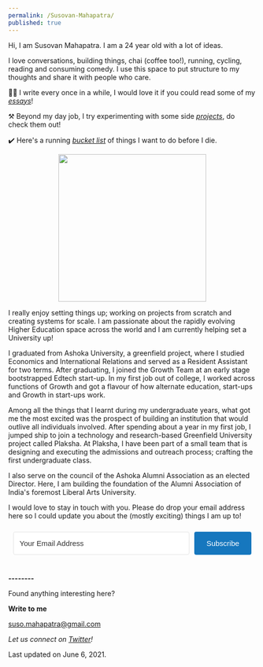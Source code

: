 ```yaml
---
permalink: /Susovan-Mahapatra/
published: true
---
```

Hi, I am Susovan Mahapatra. I am a 24 year old with a lot of ideas. 

I love conversations, building things, chai (coffee too!), running, cycling, reading and consuming comedy. I use this space to put structure to my thoughts and share it with people who care.

✍🏽 I write every once in a while, I would love it if you could read some of my _[essays](https://whysosuso.com/essays/)_! 

⚒️ Beyond my day job, I try experimenting with some side _[projects](https://whysosuso.com/projects/)_, do check them out!

✔️ Here's a running _[bucket list](https://whysosuso.com/Susovan-Mahapatra-bucket-list/)_ of things I want to do before I die. 

<p align="center">
<img class="img-responsive" src="https://i.ibb.co/zZnXkyv/Susovan.png" style="width:300px;height:300px;">
</p>

I really enjoy setting things up; working on projects from scratch and creating systems for scale. I am passionate about the rapidly evolving Higher Education space across the world and I am currently helping set a University up! 

I graduated from Ashoka University, a greenfield project, where I studied Economics and International Relations and served as a Resident Assistant for two terms. After graduating, I joined the Growth Team at an early stage bootstrapped Edtech start-up. In my first job out of college, I worked across functions of Growth and got a flavour of how alternate education, start-ups and Growth in start-ups work. 

Among all the things that I learnt during my undergraduate years, what got me the most excited was the prospect of building an institution that would outlive all individuals involved. After spending about a year in my first job, I jumped ship to join a technology and research-based Greenfield University project called Plaksha. At Plaksha, I have been part of a small team that is designing and executing the admissions and outreach process; crafting the first undergraduate class.

I also serve on the council of the Ashoka Alumni Association as an elected Director. Here, I am building the foundation of the Alumni Association of India's foremost Liberal Arts University. 

I would love to stay in touch with you. Please do drop your email address here so I could update you about the (mostly exciting) things I am up to! 

<script src="https://f.convertkit.com/ckjs/ck.5.js"></script>
<form action="https://app.convertkit.com/forms/2375423/subscriptions" class="seva-form formkit-form" method="post" data-sv-form="2375423" data-uid="f13526ea1a" data-format="inline" data-version="5" data-options="{&quot;settings&quot;:{&quot;after_subscribe&quot;:{&quot;action&quot;:&quot;message&quot;,&quot;success_message&quot;:&quot;Thank you! This means a lot. Please check your email. &quot;,&quot;redirect_url&quot;:&quot;&quot;},&quot;analytics&quot;:{&quot;google&quot;:null,&quot;facebook&quot;:null,&quot;segment&quot;:null,&quot;pinterest&quot;:null,&quot;sparkloop&quot;:null,&quot;googletagmanager&quot;:null},&quot;modal&quot;:{&quot;trigger&quot;:&quot;timer&quot;,&quot;scroll_percentage&quot;:null,&quot;timer&quot;:5,&quot;devices&quot;:&quot;all&quot;,&quot;show_once_every&quot;:15},&quot;powered_by&quot;:{&quot;show&quot;:true,&quot;url&quot;:&quot;https://convertkit.com?utm_campaign=poweredby&amp;utm_content=form&amp;utm_medium=referral&amp;utm_source=dynamic&quot;},&quot;recaptcha&quot;:{&quot;enabled&quot;:false},&quot;return_visitor&quot;:{&quot;action&quot;:&quot;show&quot;,&quot;custom_content&quot;:&quot;&quot;},&quot;slide_in&quot;:{&quot;display_in&quot;:&quot;bottom_right&quot;,&quot;trigger&quot;:&quot;timer&quot;,&quot;scroll_percentage&quot;:null,&quot;timer&quot;:5,&quot;devices&quot;:&quot;all&quot;,&quot;show_once_every&quot;:15},&quot;sticky_bar&quot;:{&quot;display_in&quot;:&quot;top&quot;,&quot;trigger&quot;:&quot;timer&quot;,&quot;scroll_percentage&quot;:null,&quot;timer&quot;:5,&quot;devices&quot;:&quot;all&quot;,&quot;show_once_every&quot;:15}},&quot;version&quot;:&quot;5&quot;}" min-width="400 500 600 700 800"><div data-style="clean"><ul class="formkit-alert formkit-alert-error" data-element="errors" data-group="alert"></ul><div data-element="fields" data-stacked="false" class="seva-fields formkit-fields"><div class="formkit-field"><input class="formkit-input" name="email_address" aria-label="Your Email Address" placeholder="Your Email Address" required="" type="email" style="color: rgb(0, 0, 0); border-color: rgb(227, 227, 227); border-radius: 4px; font-weight: 400;"></div><button data-element="submit" class="formkit-submit formkit-submit" style="color: rgb(255, 255, 255); background-color: rgb(22, 119, 190); border-radius: 4px; font-weight: 400;"><div class="formkit-spinner"><div></div><div></div><div></div></div><span class="">Subscribe</span></button></div><div class="formkit-powered-by-convertkit-container"></div></div><style>.formkit-form[data-uid="f13526ea1a"] *{box-sizing:border-box;}.formkit-form[data-uid="f13526ea1a"]{-webkit-font-smoothing:antialiased;-moz-osx-font-smoothing:grayscale;}.formkit-form[data-uid="f13526ea1a"] legend{border:none;font-size:inherit;margin-bottom:10px;padding:0;position:relative;display:table;}.formkit-form[data-uid="f13526ea1a"] fieldset{border:0;padding:0.01em 0 0 0;margin:0;min-width:0;}.formkit-form[data-uid="f13526ea1a"] body:not(:-moz-handler-blocked) fieldset{display:table-cell;}.formkit-form[data-uid="f13526ea1a"] h1,.formkit-form[data-uid="f13526ea1a"] h2,.formkit-form[data-uid="f13526ea1a"] h3,.formkit-form[data-uid="f13526ea1a"] h4,.formkit-form[data-uid="f13526ea1a"] h5,.formkit-form[data-uid="f13526ea1a"] h6{color:inherit;font-size:inherit;font-weight:inherit;}.formkit-form[data-uid="f13526ea1a"] p{color:inherit;font-size:inherit;font-weight:inherit;}.formkit-form[data-uid="f13526ea1a"] ol:not([template-default]),.formkit-form[data-uid="f13526ea1a"] ul:not([template-default]),.formkit-form[data-uid="f13526ea1a"] blockquote:not([template-default]){text-align:left;}.formkit-form[data-uid="f13526ea1a"] p:not([template-default]),.formkit-form[data-uid="f13526ea1a"] hr:not([template-default]),.formkit-form[data-uid="f13526ea1a"] blockquote:not([template-default]),.formkit-form[data-uid="f13526ea1a"] ol:not([template-default]),.formkit-form[data-uid="f13526ea1a"] ul:not([template-default]){color:inherit;font-style:initial;}.formkit-form[data-uid="f13526ea1a"] .ordered-list,.formkit-form[data-uid="f13526ea1a"] .unordered-list{list-style-position:outside !important;padding-left:1em;}.formkit-form[data-uid="f13526ea1a"] .list-item{padding-left:0;}.formkit-form[data-uid="f13526ea1a"][data-format="modal"]{display:none;}.formkit-form[data-uid="f13526ea1a"][data-format="slide in"]{display:none;}.formkit-form[data-uid="f13526ea1a"][data-format="sticky bar"]{display:none;}.formkit-sticky-bar .formkit-form[data-uid="f13526ea1a"][data-format="sticky bar"]{display:block;}.formkit-form[data-uid="f13526ea1a"] .formkit-input,.formkit-form[data-uid="f13526ea1a"] .formkit-select,.formkit-form[data-uid="f13526ea1a"] .formkit-checkboxes{width:100%;}.formkit-form[data-uid="f13526ea1a"] .formkit-button,.formkit-form[data-uid="f13526ea1a"] .formkit-submit{border:0;border-radius:5px;color:#ffffff;cursor:pointer;display:inline-block;text-align:center;font-size:15px;font-weight:500;cursor:pointer;margin-bottom:15px;overflow:hidden;padding:0;position:relative;vertical-align:middle;}.formkit-form[data-uid="f13526ea1a"] .formkit-button:hover,.formkit-form[data-uid="f13526ea1a"] .formkit-submit:hover,.formkit-form[data-uid="f13526ea1a"] .formkit-button:focus,.formkit-form[data-uid="f13526ea1a"] .formkit-submit:focus{outline:none;}.formkit-form[data-uid="f13526ea1a"] .formkit-button:hover > span,.formkit-form[data-uid="f13526ea1a"] .formkit-submit:hover > span,.formkit-form[data-uid="f13526ea1a"] .formkit-button:focus > span,.formkit-form[data-uid="f13526ea1a"] .formkit-submit:focus > span{background-color:rgba(0,0,0,0.1);}.formkit-form[data-uid="f13526ea1a"] .formkit-button > span,.formkit-form[data-uid="f13526ea1a"] .formkit-submit > span{display:block;-webkit-transition:all 300ms ease-in-out;transition:all 300ms ease-in-out;padding:12px 24px;}.formkit-form[data-uid="f13526ea1a"] .formkit-input{background:#ffffff;font-size:15px;padding:12px;border:1px solid #e3e3e3;-webkit-flex:1 0 auto;-ms-flex:1 0 auto;flex:1 0 auto;line-height:1.4;margin:0;-webkit-transition:border-color ease-out 300ms;transition:border-color ease-out 300ms;}.formkit-form[data-uid="f13526ea1a"] .formkit-input:focus{outline:none;border-color:#1677be;-webkit-transition:border-color ease 300ms;transition:border-color ease 300ms;}.formkit-form[data-uid="f13526ea1a"] .formkit-input::-webkit-input-placeholder{color:inherit;opacity:0.8;}.formkit-form[data-uid="f13526ea1a"] .formkit-input::-moz-placeholder{color:inherit;opacity:0.8;}.formkit-form[data-uid="f13526ea1a"] .formkit-input:-ms-input-placeholder{color:inherit;opacity:0.8;}.formkit-form[data-uid="f13526ea1a"] .formkit-input::placeholder{color:inherit;opacity:0.8;}.formkit-form[data-uid="f13526ea1a"] [data-group="dropdown"]{position:relative;display:inline-block;width:100%;}.formkit-form[data-uid="f13526ea1a"] [data-group="dropdown"]::before{content:"";top:calc(50% - 2.5px);right:10px;position:absolute;pointer-events:none;border-color:#4f4f4f transparent transparent transparent;border-style:solid;border-width:6px 6px 0 6px;height:0;width:0;z-index:999;}.formkit-form[data-uid="f13526ea1a"] [data-group="dropdown"] select{height:auto;width:100%;cursor:pointer;color:#333333;line-height:1.4;margin-bottom:0;padding:0 6px;-webkit-appearance:none;-moz-appearance:none;appearance:none;font-size:15px;padding:12px;padding-right:25px;border:1px solid #e3e3e3;background:#ffffff;}.formkit-form[data-uid="f13526ea1a"] [data-group="dropdown"] select:focus{outline:none;}.formkit-form[data-uid="f13526ea1a"] [data-group="checkboxes"]{text-align:left;margin:0;}.formkit-form[data-uid="f13526ea1a"] [data-group="checkboxes"] [data-group="checkbox"]{margin-bottom:10px;}.formkit-form[data-uid="f13526ea1a"] [data-group="checkboxes"] [data-group="checkbox"] *{cursor:pointer;}.formkit-form[data-uid="f13526ea1a"] [data-group="checkboxes"] [data-group="checkbox"]:last-of-type{margin-bottom:0;}.formkit-form[data-uid="f13526ea1a"] [data-group="checkboxes"] [data-group="checkbox"] input[type="checkbox"]{display:none;}.formkit-form[data-uid="f13526ea1a"] [data-group="checkboxes"] [data-group="checkbox"] input[type="checkbox"] + label::after{content:none;}.formkit-form[data-uid="f13526ea1a"] [data-group="checkboxes"] [data-group="checkbox"] input[type="checkbox"]:checked + label::after{border-color:#ffffff;content:"";}.formkit-form[data-uid="f13526ea1a"] [data-group="checkboxes"] [data-group="checkbox"] input[type="checkbox"]:checked + label::before{background:#10bf7a;border-color:#10bf7a;}.formkit-form[data-uid="f13526ea1a"] [data-group="checkboxes"] [data-group="checkbox"] label{position:relative;display:inline-block;padding-left:28px;}.formkit-form[data-uid="f13526ea1a"] [data-group="checkboxes"] [data-group="checkbox"] label::before,.formkit-form[data-uid="f13526ea1a"] [data-group="checkboxes"] [data-group="checkbox"] label::after{position:absolute;content:"";display:inline-block;}.formkit-form[data-uid="f13526ea1a"] [data-group="checkboxes"] [data-group="checkbox"] label::before{height:16px;width:16px;border:1px solid #e3e3e3;background:#ffffff;left:0px;top:3px;}.formkit-form[data-uid="f13526ea1a"] [data-group="checkboxes"] [data-group="checkbox"] label::after{height:4px;width:8px;border-left:2px solid #4d4d4d;border-bottom:2px solid #4d4d4d;-webkit-transform:rotate(-45deg);-ms-transform:rotate(-45deg);transform:rotate(-45deg);left:4px;top:8px;}.formkit-form[data-uid="f13526ea1a"] .formkit-alert{background:#f9fafb;border:1px solid #e3e3e3;border-radius:5px;-webkit-flex:1 0 auto;-ms-flex:1 0 auto;flex:1 0 auto;list-style:none;margin:25px auto;padding:12px;text-align:center;width:100%;}.formkit-form[data-uid="f13526ea1a"] .formkit-alert:empty{display:none;}.formkit-form[data-uid="f13526ea1a"] .formkit-alert-success{background:#d3fbeb;border-color:#10bf7a;color:#0c905c;}.formkit-form[data-uid="f13526ea1a"] .formkit-alert-error{background:#fde8e2;border-color:#f2643b;color:#ea4110;}.formkit-form[data-uid="f13526ea1a"] .formkit-spinner{display:-webkit-box;display:-webkit-flex;display:-ms-flexbox;display:flex;height:0px;width:0px;margin:0 auto;position:absolute;top:0;left:0;right:0;width:0px;overflow:hidden;text-align:center;-webkit-transition:all 300ms ease-in-out;transition:all 300ms ease-in-out;}.formkit-form[data-uid="f13526ea1a"] .formkit-spinner > div{margin:auto;width:12px;height:12px;background-color:#fff;opacity:0.3;border-radius:100%;display:inline-block;-webkit-animation:formkit-bouncedelay-formkit-form-data-uid-f13526ea1a- 1.4s infinite ease-in-out both;animation:formkit-bouncedelay-formkit-form-data-uid-f13526ea1a- 1.4s infinite ease-in-out both;}.formkit-form[data-uid="f13526ea1a"] .formkit-spinner > div:nth-child(1){-webkit-animation-delay:-0.32s;animation-delay:-0.32s;}.formkit-form[data-uid="f13526ea1a"] .formkit-spinner > div:nth-child(2){-webkit-animation-delay:-0.16s;animation-delay:-0.16s;}.formkit-form[data-uid="f13526ea1a"] .formkit-submit[data-active] .formkit-spinner{opacity:1;height:100%;width:50px;}.formkit-form[data-uid="f13526ea1a"] .formkit-submit[data-active] .formkit-spinner ~ span{opacity:0;}.formkit-form[data-uid="f13526ea1a"] .formkit-powered-by[data-active="false"]{opacity:0.35;}.formkit-form[data-uid="f13526ea1a"] .formkit-powered-by-convertkit-container{display:-webkit-box;display:-webkit-flex;display:-ms-flexbox;display:flex;width:100%;z-index:5;margin:10px 0;position:relative;}.formkit-form[data-uid="f13526ea1a"] .formkit-powered-by-convertkit-container[data-active="false"]{opacity:0.35;}.formkit-form[data-uid="f13526ea1a"] .formkit-powered-by-convertkit{-webkit-align-items:center;-webkit-box-align:center;-ms-flex-align:center;align-items:center;background-color:#ffffff;border:1px solid #dce1e5;border-radius:4px;color:#373f45;cursor:pointer;display:block;height:36px;margin:0 auto;opacity:0.95;padding:0;-webkit-text-decoration:none;text-decoration:none;text-indent:100%;-webkit-transition:ease-in-out all 200ms;transition:ease-in-out all 200ms;white-space:nowrap;overflow:hidden;-webkit-user-select:none;-moz-user-select:none;-ms-user-select:none;user-select:none;width:190px;background-repeat:no-repeat;background-position:center;background-image:url("data:image/svg+xml;charset=utf8,%3Csvg width='162' height='20' viewBox='0 0 162 20' fill='none' xmlns='http://www.w3.org/2000/svg'%3E%3Cpath d='M83.0561 15.2457C86.675 15.2457 89.4722 12.5154 89.4722 9.14749C89.4722 5.99211 86.8443 4.06563 85.1038 4.06563C82.6801 4.06563 80.7373 5.76407 80.4605 8.28551C80.4092 8.75244 80.0387 9.14403 79.5686 9.14069C78.7871 9.13509 77.6507 9.12841 76.9314 9.13092C76.6217 9.13199 76.3658 8.88106 76.381 8.57196C76.4895 6.38513 77.2218 4.3404 78.618 2.76974C80.1695 1.02445 82.4289 0 85.1038 0C89.5979 0 93.8406 4.07791 93.8406 9.14749C93.8406 14.7608 89.1832 19.3113 83.1517 19.3113C78.8502 19.3113 74.5179 16.5041 73.0053 12.5795C72.9999 12.565 72.9986 12.5492 73.0015 12.534C73.0218 12.4179 73.0617 12.3118 73.1011 12.2074C73.1583 12.0555 73.2143 11.907 73.2062 11.7359L73.18 11.1892C73.174 11.0569 73.2075 10.9258 73.2764 10.8127C73.3452 10.6995 73.4463 10.6094 73.5666 10.554L73.7852 10.4523C73.9077 10.3957 74.0148 10.3105 74.0976 10.204C74.1803 10.0974 74.2363 9.97252 74.2608 9.83983C74.3341 9.43894 74.6865 9.14749 75.0979 9.14749C75.7404 9.14749 76.299 9.57412 76.5088 10.1806C77.5188 13.1 79.1245 15.2457 83.0561 15.2457Z' fill='%23373F45'/%3E%3Cpath d='M155.758 6.91365C155.028 6.91365 154.804 6.47916 154.804 5.98857C154.804 5.46997 154.986 5.06348 155.758 5.06348C156.53 5.06348 156.712 5.46997 156.712 5.98857C156.712 6.47905 156.516 6.91365 155.758 6.91365ZM142.441 12.9304V9.32833L141.415 9.32323V8.90392C141.415 8.44719 141.786 8.07758 142.244 8.07986L142.441 8.08095V6.55306L144.082 6.09057V8.08073H145.569V8.50416C145.569 8.61242 145.548 8.71961 145.506 8.81961C145.465 8.91961 145.404 9.01047 145.328 9.08699C145.251 9.16351 145.16 9.2242 145.06 9.26559C144.96 9.30698 144.853 9.32826 144.745 9.32822H144.082V12.7201C144.082 13.2423 144.378 13.4256 144.76 13.4887C145.209 13.5629 145.583 13.888 145.583 14.343V14.9626C144.029 14.9626 142.441 14.8942 142.441 12.9304Z' fill='%23373F45'/%3E%3Cpath d='M110.058 7.92554C108.417 7.88344 106.396 8.92062 106.396 11.5137C106.396 14.0646 108.417 15.0738 110.058 15.0318C111.742 15.0738 113.748 14.0646 113.748 11.5137C113.748 8.92062 111.742 7.88344 110.058 7.92554ZM110.07 13.7586C108.878 13.7586 108.032 12.8905 108.032 11.461C108.032 10.1013 108.878 9.20569 110.071 9.20569C111.263 9.20569 112.101 10.0995 112.101 11.459C112.101 12.8887 111.263 13.7586 110.07 13.7586Z' fill='%23373F45'/%3E%3Cpath d='M118.06 7.94098C119.491 7.94098 120.978 8.33337 120.978 11.1366V14.893H120.063C119.608 14.893 119.238 14.524 119.238 14.0689V10.9965C119.238 9.66506 118.747 9.16047 117.891 9.16047C117.414 9.16047 116.797 9.52486 116.502 9.81915V14.069C116.502 14.1773 116.481 14.2845 116.44 14.3845C116.398 14.4845 116.337 14.5753 116.261 14.6519C116.184 14.7284 116.093 14.7891 115.993 14.8305C115.893 14.8719 115.786 14.8931 115.678 14.8931H114.847V8.10918H115.773C115.932 8.10914 116.087 8.16315 116.212 8.26242C116.337 8.36168 116.424 8.50033 116.46 8.65577C116.881 8.19328 117.428 7.94098 118.06 7.94098ZM122.854 8.09713C123.024 8.09708 123.19 8.1496 123.329 8.2475C123.468 8.34541 123.574 8.48391 123.631 8.64405L125.133 12.8486L126.635 8.64415C126.692 8.48402 126.798 8.34551 126.937 8.2476C127.076 8.1497 127.242 8.09718 127.412 8.09724H128.598L126.152 14.3567C126.091 14.5112 125.986 14.6439 125.849 14.7374C125.711 14.831 125.549 14.881 125.383 14.8809H124.333L121.668 8.09713H122.854Z' fill='%23373F45'/%3E%3Cpath d='M135.085 14.5514C134.566 14.7616 133.513 15.0416 132.418 15.0416C130.496 15.0416 129.024 13.9345 129.024 11.4396C129.024 9.19701 130.451 7.99792 132.191 7.99792C134.338 7.99792 135.254 9.4378 135.158 11.3979C135.139 11.8029 134.786 12.0983 134.38 12.0983H130.679C130.763 13.1916 131.562 13.7662 132.615 13.7662C133.028 13.7662 133.462 13.7452 133.983 13.6481C134.535 13.545 135.085 13.9375 135.085 14.4985V14.5514ZM133.673 10.949C133.785 9.87621 133.061 9.28752 132.191 9.28752C131.321 9.28752 130.734 9.93979 130.679 10.9489L133.673 10.949Z' fill='%23373F45'/%3E%3Cpath d='M137.345 8.11122C137.497 8.11118 137.645 8.16229 137.765 8.25635C137.884 8.35041 137.969 8.48197 138.005 8.62993C138.566 8.20932 139.268 7.94303 139.759 7.94303C139.801 7.94303 140.068 7.94303 140.489 7.99913V8.7265C140.489 9.11748 140.15 9.4147 139.759 9.4147C139.31 9.4147 138.651 9.5829 138.131 9.8773V14.8951H136.462V8.11112L137.345 8.11122ZM156.6 14.0508V8.09104H155.769C155.314 8.09104 154.944 8.45999 154.944 8.9151V14.8748H155.775C156.23 14.8748 156.6 14.5058 156.6 14.0508ZM158.857 12.9447V9.34254H157.749V8.91912C157.749 8.46401 158.118 8.09506 158.574 8.09506H158.857V6.56739L160.499 6.10479V8.09506H161.986V8.51848C161.986 8.97359 161.617 9.34254 161.161 9.34254H160.499V12.7345C160.499 13.2566 160.795 13.44 161.177 13.503C161.626 13.5774 162 13.9024 162 14.3574V14.977C160.446 14.977 158.857 14.9086 158.857 12.9447ZM98.1929 10.1124C98.2033 6.94046 100.598 5.16809 102.895 5.16809C104.171 5.16809 105.342 5.44285 106.304 6.12953L105.914 6.6631C105.654 7.02011 105.16 7.16194 104.749 6.99949C104.169 6.7702 103.622 6.7218 103.215 6.7218C101.335 6.7218 99.9169 7.92849 99.9068 10.1123C99.9169 12.2959 101.335 13.5201 103.215 13.5201C103.622 13.5201 104.169 13.4717 104.749 13.2424C105.16 13.0799 105.654 13.2046 105.914 13.5615L106.304 14.0952C105.342 14.7819 104.171 15.0566 102.895 15.0566C100.598 15.0566 98.2033 13.2842 98.1929 10.1124ZM147.619 5.21768C148.074 5.21768 148.444 5.58663 148.444 6.04174V9.81968L151.82 5.58131C151.897 5.47733 151.997 5.39282 152.112 5.3346C152.227 5.27638 152.355 5.24607 152.484 5.24611H153.984L150.166 10.0615L153.984 14.8749H152.484C152.355 14.8749 152.227 14.8446 152.112 14.7864C151.997 14.7281 151.897 14.6436 151.82 14.5397L148.444 10.3025V14.0508C148.444 14.5059 148.074 14.8749 147.619 14.8749H146.746V5.21768H147.619Z' fill='%23373F45'/%3E%3Cpath d='M0.773438 6.5752H2.68066C3.56543 6.5752 4.2041 6.7041 4.59668 6.96191C4.99219 7.21973 5.18994 7.62695 5.18994 8.18359C5.18994 8.55859 5.09326 8.87061 4.8999 9.11963C4.70654 9.36865 4.42822 9.52539 4.06494 9.58984V9.63379C4.51611 9.71875 4.84717 9.88721 5.05811 10.1392C5.27197 10.3882 5.37891 10.7266 5.37891 11.1543C5.37891 11.7314 5.17676 12.1841 4.77246 12.5122C4.37109 12.8374 3.81152 13 3.09375 13H0.773438V6.5752ZM1.82373 9.22949H2.83447C3.27393 9.22949 3.59473 9.16064 3.79688 9.02295C3.99902 8.88232 4.1001 8.64502 4.1001 8.31104C4.1001 8.00928 3.99023 7.79102 3.77051 7.65625C3.55371 7.52148 3.20801 7.4541 2.7334 7.4541H1.82373V9.22949ZM1.82373 10.082V12.1167H2.93994C3.37939 12.1167 3.71045 12.0332 3.93311 11.8662C4.15869 11.6963 4.27148 11.4297 4.27148 11.0664C4.27148 10.7324 4.15723 10.4849 3.92871 10.3237C3.7002 10.1626 3.35303 10.082 2.88721 10.082H1.82373Z' fill='%23373F45'/%3E%3Cpath d='M13.011 6.5752V10.7324C13.011 11.207 12.9084 11.623 12.7034 11.9805C12.5012 12.335 12.2068 12.6089 11.8201 12.8022C11.4363 12.9927 10.9763 13.0879 10.4402 13.0879C9.6433 13.0879 9.02368 12.877 8.5813 12.4551C8.13892 12.0332 7.91772 11.4531 7.91772 10.7148V6.5752H8.9724V10.6401C8.9724 11.1704 9.09546 11.5615 9.34155 11.8135C9.58765 12.0654 9.96557 12.1914 10.4753 12.1914C11.4656 12.1914 11.9607 11.6714 11.9607 10.6313V6.5752H13.011Z' fill='%23373F45'/%3E%3Cpath d='M15.9146 13V6.5752H16.9649V13H15.9146Z' fill='%23373F45'/%3E%3Cpath d='M19.9255 13V6.5752H20.9758V12.0991H23.696V13H19.9255Z' fill='%23373F45'/%3E%3Cpath d='M28.2828 13H27.2325V7.47607H25.3428V6.5752H30.1724V7.47607H28.2828V13Z' fill='%23373F45'/%3E%3Cpath d='M41.9472 13H40.8046L39.7148 9.16796C39.6679 9.00097 39.6093 8.76074 39.539 8.44727C39.4687 8.13086 39.4262 7.91113 39.4116 7.78809C39.3823 7.97559 39.3339 8.21875 39.2665 8.51758C39.2021 8.81641 39.1479 9.03905 39.1039 9.18554L38.0405 13H36.8979L36.0673 9.7832L35.2236 6.5752H36.2958L37.2143 10.3193C37.3578 10.9199 37.4604 11.4502 37.5219 11.9102C37.5541 11.6611 37.6025 11.3828 37.6669 11.0752C37.7314 10.7676 37.79 10.5186 37.8427 10.3281L38.8886 6.5752H39.9301L41.0024 10.3457C41.1049 10.6943 41.2133 11.2158 41.3276 11.9102C41.3715 11.4912 41.477 10.958 41.644 10.3105L42.558 6.5752H43.6215L41.9472 13Z' fill='%23373F45'/%3E%3Cpath d='M45.7957 13V6.5752H46.846V13H45.7957Z' fill='%23373F45'/%3E%3Cpath d='M52.0258 13H50.9755V7.47607H49.0859V6.5752H53.9155V7.47607H52.0258V13Z' fill='%23373F45'/%3E%3Cpath d='M61.2312 13H60.1765V10.104H57.2146V13H56.1643V6.5752H57.2146V9.20312H60.1765V6.5752H61.2312V13Z' fill='%23373F45'/%3E%3C/svg%3E");}.formkit-form[data-uid="f13526ea1a"] .formkit-powered-by-convertkit:hover,.formkit-form[data-uid="f13526ea1a"] .formkit-powered-by-convertkit:focus{background-color:#ffffff;-webkit-transform:scale(1.025) perspective(1px);-ms-transform:scale(1.025) perspective(1px);transform:scale(1.025) perspective(1px);opacity:1;}.formkit-form[data-uid="f13526ea1a"] .formkit-powered-by-convertkit[data-variant="dark"],.formkit-form[data-uid="f13526ea1a"] .formkit-powered-by-convertkit[data-variant="light"]{background-color:transparent;border-color:transparent;width:166px;}.formkit-form[data-uid="f13526ea1a"] .formkit-powered-by-convertkit[data-variant="light"]{color:#ffffff;background-image:url("data:image/svg+xml;charset=utf8,%3Csvg width='162' height='20' viewBox='0 0 162 20' fill='none' xmlns='http://www.w3.org/2000/svg'%3E%3Cpath d='M83.0561 15.2457C86.675 15.2457 89.4722 12.5154 89.4722 9.14749C89.4722 5.99211 86.8443 4.06563 85.1038 4.06563C82.6801 4.06563 80.7373 5.76407 80.4605 8.28551C80.4092 8.75244 80.0387 9.14403 79.5686 9.14069C78.7871 9.13509 77.6507 9.12841 76.9314 9.13092C76.6217 9.13199 76.3658 8.88106 76.381 8.57196C76.4895 6.38513 77.2218 4.3404 78.618 2.76974C80.1695 1.02445 82.4289 0 85.1038 0C89.5979 0 93.8406 4.07791 93.8406 9.14749C93.8406 14.7608 89.1832 19.3113 83.1517 19.3113C78.8502 19.3113 74.5179 16.5041 73.0053 12.5795C72.9999 12.565 72.9986 12.5492 73.0015 12.534C73.0218 12.4179 73.0617 12.3118 73.1011 12.2074C73.1583 12.0555 73.2143 11.907 73.2062 11.7359L73.18 11.1892C73.174 11.0569 73.2075 10.9258 73.2764 10.8127C73.3452 10.6995 73.4463 10.6094 73.5666 10.554L73.7852 10.4523C73.9077 10.3957 74.0148 10.3105 74.0976 10.204C74.1803 10.0974 74.2363 9.97252 74.2608 9.83983C74.3341 9.43894 74.6865 9.14749 75.0979 9.14749C75.7404 9.14749 76.299 9.57412 76.5088 10.1806C77.5188 13.1 79.1245 15.2457 83.0561 15.2457Z' fill='white'/%3E%3Cpath d='M155.758 6.91365C155.028 6.91365 154.804 6.47916 154.804 5.98857C154.804 5.46997 154.986 5.06348 155.758 5.06348C156.53 5.06348 156.712 5.46997 156.712 5.98857C156.712 6.47905 156.516 6.91365 155.758 6.91365ZM142.441 12.9304V9.32833L141.415 9.32323V8.90392C141.415 8.44719 141.786 8.07758 142.244 8.07986L142.441 8.08095V6.55306L144.082 6.09057V8.08073H145.569V8.50416C145.569 8.61242 145.548 8.71961 145.506 8.81961C145.465 8.91961 145.404 9.01047 145.328 9.08699C145.251 9.16351 145.16 9.2242 145.06 9.26559C144.96 9.30698 144.853 9.32826 144.745 9.32822H144.082V12.7201C144.082 13.2423 144.378 13.4256 144.76 13.4887C145.209 13.5629 145.583 13.888 145.583 14.343V14.9626C144.029 14.9626 142.441 14.8942 142.441 12.9304Z' fill='white'/%3E%3Cpath d='M110.058 7.92554C108.417 7.88344 106.396 8.92062 106.396 11.5137C106.396 14.0646 108.417 15.0738 110.058 15.0318C111.742 15.0738 113.748 14.0646 113.748 11.5137C113.748 8.92062 111.742 7.88344 110.058 7.92554ZM110.07 13.7586C108.878 13.7586 108.032 12.8905 108.032 11.461C108.032 10.1013 108.878 9.20569 110.071 9.20569C111.263 9.20569 112.101 10.0995 112.101 11.459C112.101 12.8887 111.263 13.7586 110.07 13.7586Z' fill='white'/%3E%3Cpath d='M118.06 7.94098C119.491 7.94098 120.978 8.33337 120.978 11.1366V14.893H120.063C119.608 14.893 119.238 14.524 119.238 14.0689V10.9965C119.238 9.66506 118.747 9.16047 117.891 9.16047C117.414 9.16047 116.797 9.52486 116.502 9.81915V14.069C116.502 14.1773 116.481 14.2845 116.44 14.3845C116.398 14.4845 116.337 14.5753 116.261 14.6519C116.184 14.7284 116.093 14.7891 115.993 14.8305C115.893 14.8719 115.786 14.8931 115.678 14.8931H114.847V8.10918H115.773C115.932 8.10914 116.087 8.16315 116.212 8.26242C116.337 8.36168 116.424 8.50033 116.46 8.65577C116.881 8.19328 117.428 7.94098 118.06 7.94098ZM122.854 8.09713C123.024 8.09708 123.19 8.1496 123.329 8.2475C123.468 8.34541 123.574 8.48391 123.631 8.64405L125.133 12.8486L126.635 8.64415C126.692 8.48402 126.798 8.34551 126.937 8.2476C127.076 8.1497 127.242 8.09718 127.412 8.09724H128.598L126.152 14.3567C126.091 14.5112 125.986 14.6439 125.849 14.7374C125.711 14.831 125.549 14.881 125.383 14.8809H124.333L121.668 8.09713H122.854Z' fill='white'/%3E%3Cpath d='M135.085 14.5514C134.566 14.7616 133.513 15.0416 132.418 15.0416C130.496 15.0416 129.024 13.9345 129.024 11.4396C129.024 9.19701 130.451 7.99792 132.191 7.99792C134.338 7.99792 135.254 9.4378 135.158 11.3979C135.139 11.8029 134.786 12.0983 134.38 12.0983H130.679C130.763 13.1916 131.562 13.7662 132.615 13.7662C133.028 13.7662 133.462 13.7452 133.983 13.6481C134.535 13.545 135.085 13.9375 135.085 14.4985V14.5514ZM133.673 10.949C133.785 9.87621 133.061 9.28752 132.191 9.28752C131.321 9.28752 130.734 9.93979 130.679 10.9489L133.673 10.949Z' fill='white'/%3E%3Cpath d='M137.345 8.11122C137.497 8.11118 137.645 8.16229 137.765 8.25635C137.884 8.35041 137.969 8.48197 138.005 8.62993C138.566 8.20932 139.268 7.94303 139.759 7.94303C139.801 7.94303 140.068 7.94303 140.489 7.99913V8.7265C140.489 9.11748 140.15 9.4147 139.759 9.4147C139.31 9.4147 138.651 9.5829 138.131 9.8773V14.8951H136.462V8.11112L137.345 8.11122ZM156.6 14.0508V8.09104H155.769C155.314 8.09104 154.944 8.45999 154.944 8.9151V14.8748H155.775C156.23 14.8748 156.6 14.5058 156.6 14.0508ZM158.857 12.9447V9.34254H157.749V8.91912C157.749 8.46401 158.118 8.09506 158.574 8.09506H158.857V6.56739L160.499 6.10479V8.09506H161.986V8.51848C161.986 8.97359 161.617 9.34254 161.161 9.34254H160.499V12.7345C160.499 13.2566 160.795 13.44 161.177 13.503C161.626 13.5774 162 13.9024 162 14.3574V14.977C160.446 14.977 158.857 14.9086 158.857 12.9447ZM98.1929 10.1124C98.2033 6.94046 100.598 5.16809 102.895 5.16809C104.171 5.16809 105.342 5.44285 106.304 6.12953L105.914 6.6631C105.654 7.02011 105.16 7.16194 104.749 6.99949C104.169 6.7702 103.622 6.7218 103.215 6.7218C101.335 6.7218 99.9169 7.92849 99.9068 10.1123C99.9169 12.2959 101.335 13.5201 103.215 13.5201C103.622 13.5201 104.169 13.4717 104.749 13.2424C105.16 13.0799 105.654 13.2046 105.914 13.5615L106.304 14.0952C105.342 14.7819 104.171 15.0566 102.895 15.0566C100.598 15.0566 98.2033 13.2842 98.1929 10.1124ZM147.619 5.21768C148.074 5.21768 148.444 5.58663 148.444 6.04174V9.81968L151.82 5.58131C151.897 5.47733 151.997 5.39282 152.112 5.3346C152.227 5.27638 152.355 5.24607 152.484 5.24611H153.984L150.166 10.0615L153.984 14.8749H152.484C152.355 14.8749 152.227 14.8446 152.112 14.7864C151.997 14.7281 151.897 14.6436 151.82 14.5397L148.444 10.3025V14.0508C148.444 14.5059 148.074 14.8749 147.619 14.8749H146.746V5.21768H147.619Z' fill='white'/%3E%3Cpath d='M0.773438 6.5752H2.68066C3.56543 6.5752 4.2041 6.7041 4.59668 6.96191C4.99219 7.21973 5.18994 7.62695 5.18994 8.18359C5.18994 8.55859 5.09326 8.87061 4.8999 9.11963C4.70654 9.36865 4.42822 9.52539 4.06494 9.58984V9.63379C4.51611 9.71875 4.84717 9.88721 5.05811 10.1392C5.27197 10.3882 5.37891 10.7266 5.37891 11.1543C5.37891 11.7314 5.17676 12.1841 4.77246 12.5122C4.37109 12.8374 3.81152 13 3.09375 13H0.773438V6.5752ZM1.82373 9.22949H2.83447C3.27393 9.22949 3.59473 9.16064 3.79688 9.02295C3.99902 8.88232 4.1001 8.64502 4.1001 8.31104C4.1001 8.00928 3.99023 7.79102 3.77051 7.65625C3.55371 7.52148 3.20801 7.4541 2.7334 7.4541H1.82373V9.22949ZM1.82373 10.082V12.1167H2.93994C3.37939 12.1167 3.71045 12.0332 3.93311 11.8662C4.15869 11.6963 4.27148 11.4297 4.27148 11.0664C4.27148 10.7324 4.15723 10.4849 3.92871 10.3237C3.7002 10.1626 3.35303 10.082 2.88721 10.082H1.82373Z' fill='white'/%3E%3Cpath d='M13.011 6.5752V10.7324C13.011 11.207 12.9084 11.623 12.7034 11.9805C12.5012 12.335 12.2068 12.6089 11.8201 12.8022C11.4363 12.9927 10.9763 13.0879 10.4402 13.0879C9.6433 13.0879 9.02368 12.877 8.5813 12.4551C8.13892 12.0332 7.91772 11.4531 7.91772 10.7148V6.5752H8.9724V10.6401C8.9724 11.1704 9.09546 11.5615 9.34155 11.8135C9.58765 12.0654 9.96557 12.1914 10.4753 12.1914C11.4656 12.1914 11.9607 11.6714 11.9607 10.6313V6.5752H13.011Z' fill='white'/%3E%3Cpath d='M15.9146 13V6.5752H16.9649V13H15.9146Z' fill='white'/%3E%3Cpath d='M19.9255 13V6.5752H20.9758V12.0991H23.696V13H19.9255Z' fill='white'/%3E%3Cpath d='M28.2828 13H27.2325V7.47607H25.3428V6.5752H30.1724V7.47607H28.2828V13Z' fill='white'/%3E%3Cpath d='M41.9472 13H40.8046L39.7148 9.16796C39.6679 9.00097 39.6093 8.76074 39.539 8.44727C39.4687 8.13086 39.4262 7.91113 39.4116 7.78809C39.3823 7.97559 39.3339 8.21875 39.2665 8.51758C39.2021 8.81641 39.1479 9.03905 39.1039 9.18554L38.0405 13H36.8979L36.0673 9.7832L35.2236 6.5752H36.2958L37.2143 10.3193C37.3578 10.9199 37.4604 11.4502 37.5219 11.9102C37.5541 11.6611 37.6025 11.3828 37.6669 11.0752C37.7314 10.7676 37.79 10.5186 37.8427 10.3281L38.8886 6.5752H39.9301L41.0024 10.3457C41.1049 10.6943 41.2133 11.2158 41.3276 11.9102C41.3715 11.4912 41.477 10.958 41.644 10.3105L42.558 6.5752H43.6215L41.9472 13Z' fill='white'/%3E%3Cpath d='M45.7957 13V6.5752H46.846V13H45.7957Z' fill='white'/%3E%3Cpath d='M52.0258 13H50.9755V7.47607H49.0859V6.5752H53.9155V7.47607H52.0258V13Z' fill='white'/%3E%3Cpath d='M61.2312 13H60.1765V10.104H57.2146V13H56.1643V6.5752H57.2146V9.20312H60.1765V6.5752H61.2312V13Z' fill='white'/%3E%3C/svg%3E");}@-webkit-keyframes formkit-bouncedelay-formkit-form-data-uid-f13526ea1a-{0%,80%,100%{-webkit-transform:scale(0);-ms-transform:scale(0);transform:scale(0);}40%{-webkit-transform:scale(1);-ms-transform:scale(1);transform:scale(1);}}@keyframes formkit-bouncedelay-formkit-form-data-uid-f13526ea1a-{0%,80%,100%{-webkit-transform:scale(0);-ms-transform:scale(0);transform:scale(0);}40%{-webkit-transform:scale(1);-ms-transform:scale(1);transform:scale(1);}}.formkit-form[data-uid="f13526ea1a"] blockquote{padding:10px 20px;margin:0 0 20px;border-left:5px solid #e1e1e1;}.formkit-form[data-uid="f13526ea1a"] .seva-custom-content{padding:15px;font-size:16px;color:#fff;mix-blend-mode:difference;} .formkit-form[data-uid="f13526ea1a"]{max-width:700px;}.formkit-form[data-uid="f13526ea1a"] [data-style="clean"]{width:100%;}.formkit-form[data-uid="f13526ea1a"] .formkit-fields{display:-webkit-box;display:-webkit-flex;display:-ms-flexbox;display:flex;-webkit-flex-wrap:wrap;-ms-flex-wrap:wrap;flex-wrap:wrap;margin:0 auto;}.formkit-form[data-uid="f13526ea1a"] .formkit-field,.formkit-form[data-uid="f13526ea1a"] .formkit-submit{margin:0 0 15px 0;-webkit-flex:1 0 100%;-ms-flex:1 0 100%;flex:1 0 100%;}.formkit-form[data-uid="f13526ea1a"] .formkit-powered-by-convertkit-container{margin:0;}.formkit-form[data-uid="f13526ea1a"] .formkit-submit{position:static;}.formkit-form[data-uid="f13526ea1a"][min-width~="700"] [data-style="clean"],.formkit-form[data-uid="f13526ea1a"][min-width~="800"] [data-style="clean"]{padding:10px;}.formkit-form[data-uid="f13526ea1a"][min-width~="700"] .formkit-fields[data-stacked="false"],.formkit-form[data-uid="f13526ea1a"][min-width~="800"] .formkit-fields[data-stacked="false"]{margin-left:-5px;margin-right:-5px;}.formkit-form[data-uid="f13526ea1a"][min-width~="700"] .formkit-fields[data-stacked="false"] .formkit-field,.formkit-form[data-uid="f13526ea1a"][min-width~="800"] .formkit-fields[data-stacked="false"] .formkit-field,.formkit-form[data-uid="f13526ea1a"][min-width~="700"] .formkit-fields[data-stacked="false"] .formkit-submit,.formkit-form[data-uid="f13526ea1a"][min-width~="800"] .formkit-fields[data-stacked="false"] .formkit-submit{margin:0 5px 15px 5px;}.formkit-form[data-uid="f13526ea1a"][min-width~="700"] .formkit-fields[data-stacked="false"] .formkit-field,.formkit-form[data-uid="f13526ea1a"][min-width~="800"] .formkit-fields[data-stacked="false"] .formkit-field{-webkit-flex:100 1 auto;-ms-flex:100 1 auto;flex:100 1 auto;}.formkit-form[data-uid="f13526ea1a"][min-width~="700"] .formkit-fields[data-stacked="false"] .formkit-submit,.formkit-form[data-uid="f13526ea1a"][min-width~="800"] .formkit-fields[data-stacked="false"] .formkit-submit{-webkit-flex:1 1 auto;-ms-flex:1 1 auto;flex:1 1 auto;} </style></form>

**--------**

Found anything interesting here? 

**Write to me**

[suso.mahapatra@gmail.com](mailto:suso.mahapatra@gmail.com)

_Let us connect on [Twitter](https://www.twitter.com/whysosuso/)!_

Last updated on June 6, 2021.

